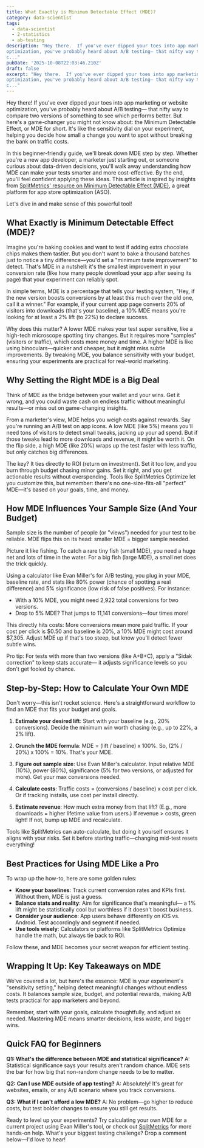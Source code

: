 ```yaml
---
title: What Exactly is Minimum Detectable Effect (MDE)?
category: data-scientist
tags:
  - data-scientist
  - 2-statistics
  - ab-testing
description: "Hey there.  If you've ever dipped your toes into app marketing or website
optimization, you've probably heard about A/B testing— that nifty way to
c..."
pubDate: '2025-10-08T22:03:46.210Z'
draft: false
excerpt: "Hey there.  If you've ever dipped your toes into app marketing or website
optimization, you've probably heard about A/B testing— that nifty way to
c..."
---
```


Hey there! If you've ever dipped your toes into app marketing or website optimization, you've probably heard about A/B testing— that nifty way to compare two versions of something to see which performs better. But here's a game-changer you might not know about: the Minimum Detectable Effect, or MDE for short. It's like the sensitivity dial on your experiment, helping you decide how small a change you want to spot without breaking the bank on traffic costs.

In this beginner-friendly guide, we'll break down MDE step by step. Whether you're a new app developer, a marketer just starting out, or someone curious about data-driven decisions, you'll walk away understanding how MDE can make your tests smarter and more cost-effective. By the end, you'll feel confident applying these ideas. This article is inspired by insights from [SplitMetrics' resource on Minimum Detectable Effect (MDE)](https://splitmetrics.com/resources/minimum-detectable-effect-mde/), a great platform for app store optimization (ASO).

Let's dive in and make sense of this powerful tool!

## What Exactly is Minimum Detectable Effect (MDE)?

Imagine you're baking cookies and want to test if adding extra chocolate chips makes them tastier. But you don't want to bake a thousand batches just to notice a tiny difference—you'd set a "minimum taste improvement" to detect. That's MDE in a nutshell: it's the smallest improvement in your conversion rate (like how many people download your app after seeing its page) that your experiment can reliably spot.

In simple terms, MDE is a percentage that tells your testing system, "Hey, if the new version boosts conversions by at least this much over the old one, call it a winner." For example, if your current app page converts 20% of visitors into downloads (that's your baseline), a 10% MDE means you're looking for at least a 2% lift (to 22%) to declare success.

Why does this matter? A lower MDE makes your test super sensitive, like a high-tech microscope spotting tiny changes. But it requires more "samples" (visitors or traffic), which costs more money and time. A higher MDE is like using binoculars—quicker and cheaper, but it might miss subtle improvements. By tweaking MDE, you balance sensitivity with your budget, ensuring your experiments are practical for real-world marketing.

## Why Setting the Right MDE is a Big Deal

Think of MDE as the bridge between your wallet and your wins. Get it wrong, and you could waste cash on endless traffic without meaningful results—or miss out on game-changing insights.

From a marketer's view, MDE helps you weigh costs against rewards. Say you're running an A/B test on app icons. A low MDE (like 5%) means you'll need tons of visitors to detect small tweaks, jacking up your ad spend. But if those tweaks lead to more downloads and revenue, it might be worth it. On the flip side, a high MDE (like 20%) wraps up the test faster with less traffic, but only catches big differences.

The key? It ties directly to ROI (return on investment). Set it too low, and you burn through budget chasing minor gains. Set it right, and you get actionable results without overspending. Tools like SplitMetrics Optimize let you customize this, but remember: there's no one-size-fits-all "perfect" MDE—it's based on your goals, time, and money.

## How MDE Influences Your Sample Size (And Your Budget)

Sample size is the number of people (or "views") needed for your test to be reliable. MDE flips this on its head: smaller MDE = bigger sample needed.

Picture it like fishing. To catch a rare tiny fish (small MDE), you need a huge net and lots of time in the water. For a big fish (large MDE), a small net does the trick quickly.

Using a calculator like Evan Miller's for A/B testing, you plug in your MDE, baseline rate, and stats like 80% power (chance of spotting a real difference) and 5% significance (low risk of false positives). For instance:

- With a 10% MDE, you might need 2,922 total conversions for two versions.
- Drop to 5% MDE? That jumps to 11,141 conversions—four times more!

This directly hits costs: More conversions mean more paid traffic. If your cost per click is $0.50 and baseline is 20%, a 10% MDE might cost around $7,305. Adjust MDE up if that's too steep, but know you'll detect fewer subtle wins.

Pro tip: For tests with more than two versions (like A+B+C), apply a "Sidak correction" to keep stats accurate— it adjusts significance levels so you don't get fooled by chance.

## Step-by-Step: How to Calculate Your Own MDE

Don't worry—this isn't rocket science. Here's a straightforward workflow to find an MDE that fits your budget and goals.

1. **Estimate your desired lift**: Start with your baseline (e.g., 20% conversions). Decide the minimum win worth chasing (e.g., up to 22%, a 2% lift).

2. **Crunch the MDE formula**: MDE = (lift / baseline) x 100%. So, (2% / 20%) x 100% = 10%. That's your MDE.

3. **Figure out sample size**: Use Evan Miller's calculator. Input relative MDE (10%), power (80%), significance (5% for two versions, or adjusted for more). Get your max conversions needed.

4. **Calculate costs**: Traffic costs = (conversions / baseline) x cost per click. Or if tracking installs, use cost per install directly.

5. **Estimate revenue**: How much extra money from that lift? (E.g., more downloads = higher lifetime value from users.) If revenue > costs, green light! If not, bump up MDE and recalculate.

Tools like SplitMetrics can auto-calculate, but doing it yourself ensures it aligns with your risks. Set it before starting traffic—changing mid-test resets everything!

## Best Practices for Using MDE Like a Pro

To wrap up the how-to, here are some golden rules:

- **Know your baselines**: Track current conversion rates and KPIs first. Without them, MDE is just a guess.
- **Balance stats and reality**: Aim for significance that's meaningful— a 1% lift might be statistically cool but worthless if it doesn't boost business.
- **Consider your audience**: App users behave differently on iOS vs. Android. Test accordingly and segment if needed.
- **Use tools wisely**: Calculators or platforms like SplitMetrics Optimize handle the math, but always tie back to ROI.

Follow these, and MDE becomes your secret weapon for efficient testing.

## Wrapping It Up: Key Takeaways on MDE

We've covered a lot, but here's the essence: MDE is your experiment's "sensitivity setting," helping detect meaningful changes without endless costs. It balances sample size, budget, and potential rewards, making A/B tests practical for app marketers and beyond.

Remember, start with your goals, calculate thoughtfully, and adjust as needed. Mastering MDE means smarter decisions, less waste, and bigger wins.

## Quick FAQ for Beginners

**Q1: What's the difference between MDE and statistical significance?**
A: Statistical significance says your results aren't random chance. MDE sets the bar for how big that non-random change needs to be to matter.

**Q2: Can I use MDE outside of app testing?**
A: Absolutely! It's great for websites, emails, or any A/B scenario where you track conversions.

**Q3: What if I can't afford a low MDE?**
A: No problem—go higher to reduce costs, but test bolder changes to ensure you still get results.

Ready to level up your experiments? Try calculating your own MDE for a current project using Evan Miller's tool, or check out [SplitMetrics](https://splitmetrics.com/resources/minimum-detectable-effect-mde/) for more hands-on help. What's your biggest testing challenge? Drop a comment below—I'd love to hear!
